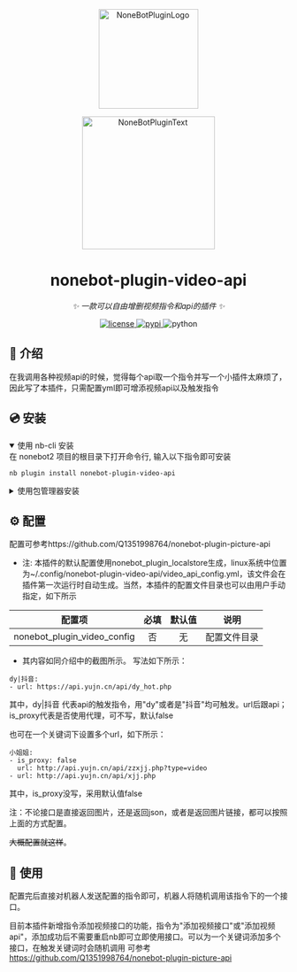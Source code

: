 <div align="center">
  <a href="https://v2.nonebot.dev/store"><img src="https://github.com/A-kirami/nonebot-plugin-template/blob/resources/nbp_logo.png" width="180" height="180" alt="NoneBotPluginLogo"></a>
  <br>
  <p><img src="https://github.com/A-kirami/nonebot-plugin-template/blob/resources/NoneBotPlugin.svg" width="240" alt="NoneBotPluginText"></p>
</div>

<div align="center">

# nonebot-plugin-video-api

_✨ 一款可以自由增删视频指令和api的插件 ✨_


<a href="./LICENSE">
    <img src="https://img.shields.io/github/license/Q1351998764/nonebot-plugin-video-api.svg" alt="license">
</a>
<a href="https://pypi.python.org/pypi/nonebot-plugin-video-api">
    <img src="https://img.shields.io/pypi/v/nonebot-plugin-video-api.svg" alt="pypi">
</a>
<img src="https://img.shields.io/badge/python-3.8+-blue.svg" alt="python">

</div>



## 📖 介绍

在我调用各种视频api的时候，觉得每个api取一个指令并写一个小插件太麻烦了，因此写了本插件，只需配置yml即可增添视频api以及触发指令

## 💿 安装

<details open>
<summary>使用 nb-cli 安装</summary>
在 nonebot2 项目的根目录下打开命令行, 输入以下指令即可安装

    nb plugin install nonebot-plugin-video-api

</details>

<details>
<summary>使用包管理器安装</summary>
在 nonebot2 项目的插件目录下, 打开命令行, 根据你使用的包管理器, 输入相应的安装命令

    pip install nonebot-plugin-video-api
    
打开 nonebot2 项目根目录下的 `pyproject.toml` 文件, 在 `[tool.nonebot]` 部分追加写入

    plugins = ["nonebot_plugin_video_api"]

</details>

## ⚙️ 配置
配置可参考https://github.com/Q1351998764/nonebot-plugin-picture-api


- 注: 本插件的默认配置使用nonebot_plugin_localstore生成，linux系统中位置为~/.config/nonebot-plugin-video-api/video_api_config.yml，该文件会在插件第一次运行时自动生成。当然，本插件的配置文件目录也可以由用户手动指定，如下所示

| 配置项 | 必填 | 默认值 | 说明 |
|:-----:|:----:|:----:|:----:|
| nonebot_plugin_video_config | 否 | 无 | 配置文件目录 |

- 其内容如同介绍中的截图所示。
写法如下所示：
```
dy|抖音:
- url: https://api.yujn.cn/api/dy_hot.php
```

其中，dy|抖音 代表api的触发指令，用"dy"或者是"抖音"均可触发。url后跟api；is_proxy代表是否使用代理，可不写，默认false

也可在一个关键词下设置多个url，如下所示：

```
小姐姐:
- is_proxy: false
  url: http://api.yujn.cn/api/zzxjj.php?type=video
- url: http://api.yujn.cn/api/xjj.php
```
其中，is_proxy没写，采用默认值false

注：不论接口是直接返回图片，还是返回json，或者是返回图片链接，都可以按照上面的方式配置。

~~大概配置就这样~~。

## 🎉 使用
配置完后直接对机器人发送配置的指令即可，机器人将随机调用该指令下的一个接口。  

目前本插件新增指令添加视频接口的功能，指令为"添加视频接口"或"添加视频api"，添加成功后不需要重启nb即可立即使用接口。可以为一个关键词添加多个接口，在触发关键词时会随机调用
可参考
https://github.com/Q1351998764/nonebot-plugin-picture-api
